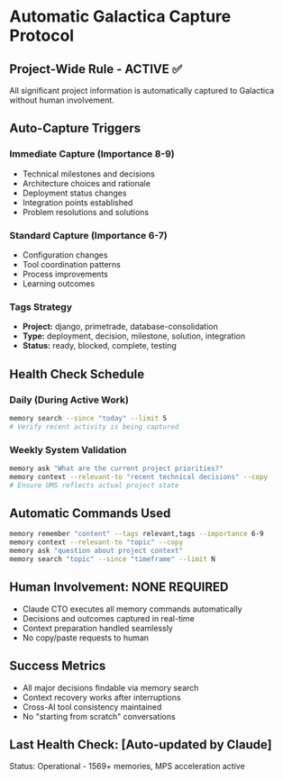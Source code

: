 # Automatic Galactica Capture Protocol

## Project-Wide Rule - ACTIVE ✅
All significant project information is automatically captured to Galactica without human involvement.

## Auto-Capture Triggers
### Immediate Capture (Importance 8-9)
- Technical milestones and decisions
- Architecture choices and rationale
- Deployment status changes
- Integration points established
- Problem resolutions and solutions

### Standard Capture (Importance 6-7)
- Configuration changes
- Tool coordination patterns
- Process improvements
- Learning outcomes

### Tags Strategy
- **Project:** django, primetrade, database-consolidation
- **Type:** deployment, decision, milestone, solution, integration
- **Status:** ready, blocked, complete, testing

## Health Check Schedule
### Daily (During Active Work)
```bash
memory search --since "today" --limit 5
# Verify recent activity is being captured
```

### Weekly System Validation
```bash
memory ask "What are the current project priorities?"
memory context --relevant-to "recent technical decisions" --copy
# Ensure UMS reflects actual project state
```

## Automatic Commands Used
```bash
memory remember "content" --tags relevant,tags --importance 6-9
memory context --relevant-to "topic" --copy  
memory ask "question about project context"
memory search "topic" --since "timeframe" --limit N
```

## Human Involvement: NONE REQUIRED
- Claude CTO executes all memory commands automatically
- Decisions and outcomes captured in real-time
- Context preparation handled seamlessly
- No copy/paste requests to human

## Success Metrics
- All major decisions findable via memory search
- Context recovery works after interruptions
- Cross-AI tool consistency maintained
- No "starting from scratch" conversations

## Last Health Check: [Auto-updated by Claude]
Status: Operational - 1569+ memories, MPS acceleration active
